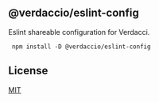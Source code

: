 ## @verdaccio/eslint-config

Eslint shareable configuration for Verdacci.

```
 npm install -D @verdaccio/eslint-config
```

## License

[MIT](http://www.opensource.org/licenses/mit-license.php)

